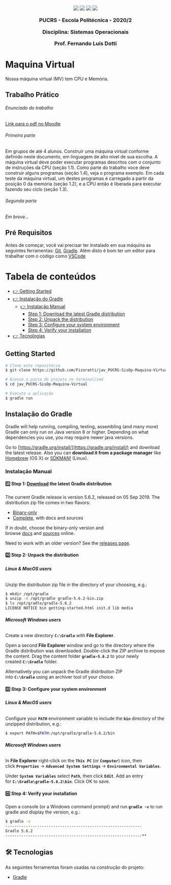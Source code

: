 

<h3 align="center">
  <img src="https://img.shields.io/badge/platform-windows%20%7C%20linux%20%7C%20macos-blue" />
  <img src="https://img.shields.io/badge/java-%3E%3D13.0.0-blue" />
  <img src="https://img.shields.io/badge/gradle-6.1.1-blue" />
  <img src="https://img.shields.io/badge/Gitpod-ready--to--code-blue?logo=gitpod)](https://gitpod.io/#https://github.com/Fizoratti/jav_PUCRS-SisOp-Maquina-Virtual" />
  <p></p>
  <p align="center">PUCRS - Escola Politécnica - 2020/2</p>
  <p align="center">Disciplina: Sistemas Operacionais</p>
  <p align="center">Prof. Fernando Luís Dotti</p>
</h3>

# Maquina Virtual

Nossa máquina virtual (MV) tem CPU e Memória.

## Trabalho Prático

###### Enunciado do trabalho
[Link para o pdf no Moodle](https://moodle.pucrs.br/pluginfile.php/2996451/mod_resource/content/11/TrabalhoSO2020-2-VM-Fase1.pdf)

###### Primeira parte

Em grupos de até 4 alunos. Construir uma máquina virtual conforme definido neste documento, em linguagem de alto nível de sua escolha. A máquina virtual deve poder executar programas descritos com o conjunto de instruções da CPU (seção 1.1). Como parte do trabalho voce deve construir alguns programas (seção 1.4), veja o programa exemplo. Em cada teste da máquina virtual, um destes programas é carregado a partir da posição 0 da memória (seção 1.2), e a CPU então é liberada para executar fazendo seu ciclo (seção 1.3).

###### Segunda parte

*Em breve...*

## Pré Requisitos

Antes de começar, você vai precisar ter instalado em sua máquina as seguintes ferramentas:
[Git](https://git-scm.com), [Gradle](https://gradle.org/install/). 
Além disto é bom ter um editor para trabalhar com o código como [VSCode](https://code.visualstudio.com/)

Tabela de conteúdos
=================
<!--ts-->
   * [👉 Getting Started](#getting-started)
   * [👉 Instalação do Gradle](#instalação)
      * [👉 Instalação Manual](#instalação-manual)
         * [Step 1: Download the latest Gradle distribution](#Step-1:-Download-the-latest-Gradle-distribution)
         * [Step 2: Unpack the distribution](#Step-2:-Unpack-the-distribution)
         * [Step 3: Configure your system environment](#Step-3:-Configure-your-system-environment)
         * [Step 4: Verify your installation](#Step-4:-Verify-your-installation)
   * [👉 Tecnologias](#tecnologias)
<!--te-->

## Getting Started

```bash
# Clone este repositório
$ git clone https://github.com/Fizoratti/jav_PUCRS-SisOp-Maquina-Virtual/

# Acesse a pasta do projeto no terminal/cmd
$ cd jav_PUCRS-SisOp-Maquina-Virtual

# Execute a aplicação
$ gradle run
```

## Instalação do Gradle

Gradle will help running, compiling, testing, assembling (and many more)
Gradle can only run on Java version 8 or higher. Depending on what dependencies you use, you may require newer java versions.

Go to [https://gradle.org/install/](https://gradle.org/install/) and download the latest release.
Also you can **download it from a package manager** like [Homebrew](http://brew.sh/) (OS X) or [SDKMAN!](http://sdkman.io/) (Linux).

### Instalação Manual

#### 1️⃣ Step 1: [Download](https://gradle.org/releases) the latest Gradle distribution

The current Gradle release is version 5.6.2, released on 05 Sep 2019. The distribution zip file comes in two flavors:

- [Binary-only](https://gradle.org/next-steps/?version=5.6.2&format=bin)
- [Complete](https://gradle.org/next-steps/?version=5.6.2&format=all), with docs and sources

If in doubt, choose the binary-only version and browse [docs](https://docs.gradle.org/current) and [sources](https://github.com/gradle/gradle) online.

Need to work with an older version? See the [releases page](https://gradle.org/releases).

#### 2️⃣ Step 2: Unpack the distribution

###### **Linux & MacOS users**

Unzip the distribution zip file in the directory of your choosing, e.g.:

```bash
$ mkdir /opt/gradle
$ unzip -d /opt/gradle gradle-5.6.2-bin.zip
$ ls /opt/gradle/gradle-5.6.2
LICENSE NOTICE bin getting-started.html init.d lib media
```

###### **Microsoft Windows users**

Create a new directory **`C:\Gradle`** with **File Explorer**.

Open a second **File Explorer** window and go to the directory where the Gradle distribution was downloaded. Double-click the ZIP archive to expose the content. Drag the content folder **`gradle-5.6.2`** to your newly created **`C:\Gradle`** folder.

Alternatively you can unpack the Gradle distribution ZIP into **`C:\Gradle`** using an archiver tool of your choice.

#### 3️⃣ Step 3: Configure your system environment

###### **Linux & MacOS users**

Configure your **`PATH`** environment variable to include the **`bin`** directory of the unzipped distribution, e.g.:

```bash
$ export PATH=$PATH:/opt/gradle/gradle-5.6.2/bin
```

###### **Microsoft Windows users**

In **File Explorer** right-click on the **`This PC`** (or **`Computer`**) icon, then click **`Properties`** -> **`Advanced System Settings`** -> **`Environmental Variables`**.

Under **`System Variables`** select **`Path`**, then click **`Edit`**. Add an entry for **`C:\Gradle\gradle-5.6.2\bin`**. Click OK to save.

#### 4️⃣ Step 4: Verify your installation

Open a console (or a Windows command prompt) and run **`gradle -v`** to run gradle and display the version, e.g.:

```bash
$ gradle -v
------------------------------------------------------------
Gradle 5.6.2
------------------------------------------------------------**
```

## 🛠 Tecnologias

As seguintes ferramentas foram usadas na construção do projeto:

- [Gradle](https://gradle.org/install/)


